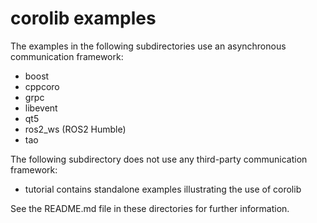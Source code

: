 # corolib examples

The examples in the following subdirectories use an asynchronous communication framework:

* boost
* cppcoro
* grpc
* libevent
* qt5
* ros2_ws (ROS2 Humble)
* tao

The following subdirectory does not use any third-party communication framework:

* tutorial contains standalone examples illustrating the use of corolib

See the README.md file in these directories for further information.

